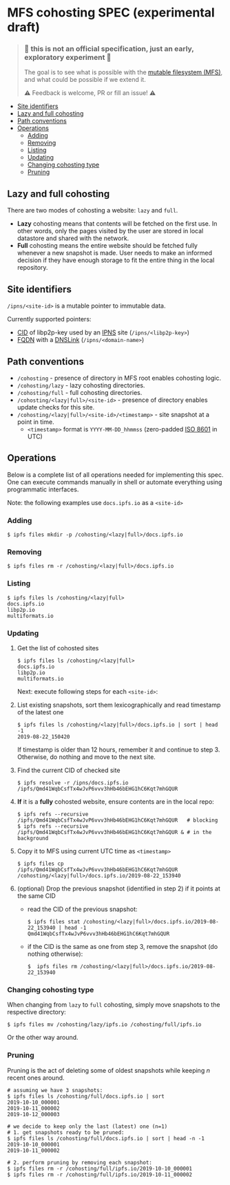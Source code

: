 

# MFS cohosting SPEC (experimental draft)

> ### 🚧 this is not an official specification, just an early, exploratory experiment 🚧
>
> The goal is to see what is possible with the [mutable filesystem (MFS)](https://docs.ipfs.io/guides/concepts/mfs/), and what could be possible if we extend it.
>
> ⚠️ Feedback is welcome, PR or fill an issue!  ⚠️


* [Site identifiers](#site-identifiers)
* [Lazy and full cohosting](#lazy-and-full-cohosting)
* [Path conventions](#path-conventions)
* [Operations](#operations)
  * [Adding](#adding)
  * [Removing](#removing)
  * [Listing](#listing)
  * [Updating](#updating)
  * [Changing cohosting type](#changing-cohosting-type)
  * [Pruning](#pruning)

## Lazy and full cohosting

There are two modes of cohosting a website: `lazy` and `full`.

- **Lazy** cohosting means that contents will be fetched on the first use. In other words, only the pages visited by the user are stored in local datastore and shared with the network.
- **Full** cohosting means the entire website should be fetched fully whenever a new snapshot is made. User needs to make an informed decision if they have enough storage to fit the entire thing in the local repository.

## Site identifiers

`/ipns/<site-id>` is a mutable pointer to immutable data.

Currently supported pointers:
- [CID](https://docs.ipfs.io/guides/concepts/cid/) of libp2p-key used by an   [IPNS](https://docs.ipfs.io/guides/concepts/ipns/) site (`/ipns/<libp2p-key>`)
- [FQDN](https://en.wikipedia.org/wiki/Fully_qualified_domain_name) with a [DNSLink](https://docs.ipfs.io/guides/concepts/dnslink/) (`/ipns/<domain-name>`)

## Path conventions

- `/cohosting` - presence of directory in MFS root enables cohosting logic.
- `/cohosting/lazy` - lazy cohosting directories.
- `/cohosting/full` - full cohosting directories.
- `/cohosting/<lazy|full>/<site-id>` - presence of directory enables update checks for this site.
- `/cohosting/<lazy|full>/<site-id>/<timestamp>` - site snapshot at a point in time.
  - `<timestamp>` format is `YYYY-MM-DD_hhmmss`  (zero-padded [ISO 8601](https://en.wikipedia.org/wiki/ISO_8601) in UTC)

## Operations

Below is a complete list of all operations needed for implementing this spec.
One can execute commands manually in shell or automate everything using programmatic interfaces.

Note: the following examples use `docs.ipfs.io` as a `<site-id>`

### Adding

```console
$ ipfs files mkdir -p /cohosting/<lazy|full>/docs.ipfs.io
```

### Removing

```console
$ ipfs files rm -r /cohosting/<lazy|full>/docs.ipfs.io
```

### Listing

```console
$ ipfs files ls /cohosting/<lazy|full>
docs.ipfs.io
libp2p.io
multiformats.io
```

### Updating

1. Get the list of cohosted sites
   ```console
   $ ipfs files ls /cohosting/<lazy|full>
   docs.ipfs.io
   libp2p.io
   multiformats.io
   ```
   Next: execute following steps for each `<site-id>`:

2. List existing snapshots, sort them lexicographically and read timestamp of the latest one
   ```console
   $ ipfs files ls /cohosting/<lazy|full>/docs.ipfs.io | sort | head -1
   2019-08-22_150420
   ```
   If timestamp is older than 12 hours, remember it and continue to step 3.
   Otherwise, do nothing and move to the next site.

3. Find the current CID of checked site
   ```console
   $ ipfs resolve -r /ipns/docs.ipfs.io
   /ipfs/Qmd41WqbCsfTx4wJvP6vvv3hHb46bEHG1hC6Kqt7mhGQUR
   ```

4. **If** it is a **fully** cohosted website, ensure contents are in the local repo:
   ```console
   $ ipfs refs --recursive /ipfs/Qmd41WqbCsfTx4wJvP6vvv3hHb46bEHG1hC6Kqt7mhGQUR   # blocking
   $ ipfs refs --recursive /ipfs/Qmd41WqbCsfTx4wJvP6vvv3hHb46bEHG1hC6Kqt7mhGQUR & # in the background
   ```

5. Copy it to MFS using current UTC time as `<timestamp>`
   ```console
   $ ipfs files cp /ipfs/Qmd41WqbCsfTx4wJvP6vvv3hHb46bEHG1hC6Kqt7mhGQUR /cohosting/<lazy|full>/docs.ipfs.io/2019-08-22_153940
   ```

6. (optional) Drop the previous snapshot (identified in step 2) if it points at the same CID
   * read the CID of the previous snapshot:
      ```console
      $ ipfs files stat /cohosting/<lazy|full>/docs.ipfs.io/2019-08-22_153940 | head -1
      Qmd41WqbCsfTx4wJvP6vvv3hHb46bEHG1hC6Kqt7mhGQUR
      ```
   * if the CID is the same as one from step 3, remove the snapshot (do nothing otherwise):
     ```console
     $  ipfs files rm /cohosting/<lazy|full>/docs.ipfs.io/2019-08-22_153940
     ```

### Changing cohosting type

When changing from `lazy` to `full` cohosting, simply move snapshots to the respective directory:

```console
$ ipfs files mv /cohosting/lazy/ipfs.io /cohosting/full/ipfs.io
```

Or the other way around.

### Pruning

Pruning is the act of deleting some of oldest snapshots while keeping _n_ recent ones around.

```console
# assuming we have 3 snapshots:
$ ipfs files ls /cohosting/full/docs.ipfs.io | sort
2019-10-10_000001
2019-10-11_000002
2019-10-12_000003

# we decide to keep only the last (latest) one (n=1)
# 1. get snapshots ready to be pruned:
$ ipfs files ls /cohosting/full/docs.ipfs.io | sort | head -n -1
2019-10-10_000001
2019-10-11_000002

# 2. perform pruning by removing each snapshot:
$ ipfs files rm -r /cohosting/full/ipfs.io/2019-10-10_000001
$ ipfs files rm -r /cohosting/full/ipfs.io/2019-10-11_000002
```
